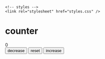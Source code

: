 <!DOCTYPE html>
<html lang="en">
  <head>
    <meta charset="UTF-8" />
    <meta name="viewport" content="width=device-width, initial-scale=1.0" />
    <title>Counter</title>

    <!-- styles -->
    <link rel="stylesheet" href="styles.css" />
  </head>
  <body>
 <main>
  <div class="container">
    <h1>
counter
    </h1>
    <span id="value">0</span>
  <div class="button-container">
    <button class="btn decrease">decrease</button>
    <button class="btn reset">reset</button>
    <button class="btn increase">increase</button>
  </div>
  </div>
 </main>
    <!-- javascript -->
    <script src="app.js"></script>
  </body>
</html>

